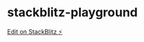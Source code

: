 # stackblitz-playground

[Edit on StackBlitz ⚡️](https://stackblitz.com/edit/stackblitz-starters-oanzbx)